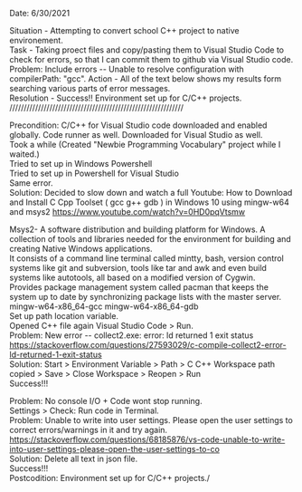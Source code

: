 Date: 6/30/2021

Situation - Attempting to convert school C++ project to native environement.  
Task - Taking proect files and copy/pasting them to Visual Studio Code to check for errors, so that I can commit them to github via Visual Studio code. 
Problem: Include errors -- Unable to resolve configuration with compilerPath: "gcc". 
Action - All of the text below shows my results form searching various parts of error messages.  
Resolution - Success!! Environment set up for C/C++ projects.     
/////////////////////////////////////////////////////////////

Precondition: C/C++ for Visual Studio code downloaded and enabled globally. Code runner as well.
Downloaded for Visual Studio as well.  
Took a while (Created "Newbie Programming Vocabulary" project while I waited.)  
Tried to set up in Windows Powershell  
Tried to set up in Powershell for Visual Studio  
Same error.  
Solution: Decided to slow down and watch a full Youtube: How to Download and Install C Cpp Toolset ( gcc g++ gdb ) in Windows 10 using mingw-w64 and msys2 https://www.youtube.com/watch?v=0HD0pqVtsmw    

Msys2- A software distribution and building platform for Windows. A collection of tools and libraries needed for the environment for building and creating Native Windows applications.  
It consists of a command line terminal called mintty, bash, version control systems like git and subversion, tools like tar and awk and even build systems like autotools, all based on a modified version of Cygwin.  
Provides package management system called pacman that keeps the system up to date by synchronizing package lists with the master server. mingw-w64-x86_64-gcc mingw-w64-x86_64-gdb  
Set up path location variable.  
Opened C++ file again Visual Studio Code > Run.  
Problem: New error -- collect2.exe: error: ld returned 1 exit status https://stackoverflow.com/questions/27593029/c-compile-collect2-error-ld-returned-1-exit-status  
Solution: Start > Environment Variable > Path > C C++ Workspace path copied > Save > Close Workspace > Reopen > Run  
Success!!!    

Problem: No console I/O + Code wont stop running.  
Settings > Check: Run code in Terminal.  
Problem: Unable to write into user settings. Please open the user settings to correct errors/warnings in it and try again. https://stackoverflow.com/questions/68185876/vs-code-unable-to-write-into-user-settings-please-open-the-user-settings-to-co  
Solution: Delete all text in json file.  
Success!!!  
Postcodition: Environment set up for C/C++ projects./   
